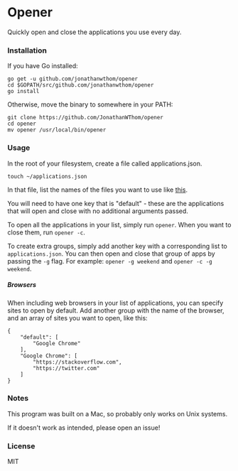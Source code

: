 # Opener

Quickly open and close the applications you use every day.

### Installation

If you have Go installed:

```
go get -u github.com/jonathanwthom/opener
cd $GOPATH/src/github.com/jonathanwthom/opener
go install
```

Otherwise, move the binary to somewhere in your PATH:

```
git clone https://github.com/JonathanWThom/opener
cd opener
mv opener /usr/local/bin/opener
```

### Usage

In the root of your filesystem, create a file called applications.json.

`touch ~/applications.json`

In that file, list the names of the files you want to use like [this](https://github.com/JonathanWThom/opener/blob/master/applications.json).

You will need to have one key that is "default" - these are the applications that will open and close with no additional arguments passed.

To open all the applications in your list, simply run `opener`.
When you want to close them, run `opener -c`.

To create extra groups, simply add another key with a corresponding list to `applications.json`. You can then open and close that group
of apps by passing the `-g` flag. For example: `opener -g weekend` and `opener -c -g weekend`.

##### Browsers

When including web browsers in your list of applications, you can specify sites to open by default. Add another group with the name of
the browser, and an array of sites you want to open, like this:

```
{
    "default": [
        "Google Chrome"
    ],
    "Google Chrome": [
        "https://stackoverflow.com",
        "https://twitter.com"
    ]
}
```

### Notes

This program was built on a Mac, so probably only works on Unix systems.

If it doesn't work as intended, please open an issue!

### License

MIT

